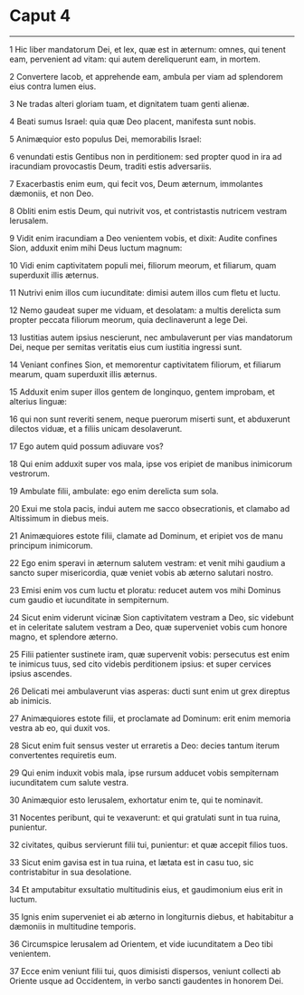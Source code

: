 # Caput 4

***

1 Hic liber mandatorum Dei, et lex, quæ est in æternum: omnes, qui tenent eam, pervenient ad vitam: qui autem dereliquerunt eam, in mortem.

2 Convertere Iacob, et apprehende eam, ambula per viam ad splendorem eius contra lumen eius.

3 Ne tradas alteri gloriam tuam, et dignitatem tuam genti alienæ.

4 Beati sumus Israel: quia quæ Deo placent, manifesta sunt nobis.

5 Animæquior esto populus Dei, memorabilis Israel:

6 venundati estis Gentibus non in perditionem: sed propter quod in ira ad iracundiam provocastis Deum, traditi estis adversariis.

7 Exacerbastis enim eum, qui fecit vos, Deum æternum, immolantes dæmoniis, et non Deo.

8 Obliti enim estis Deum, qui nutrivit vos, et contristastis nutricem vestram Ierusalem.

9 Vidit enim iracundiam a Deo venientem vobis, et dixit: Audite confines Sion, adduxit enim mihi Deus luctum magnum:

10 Vidi enim captivitatem populi mei, filiorum meorum, et filiarum, quam superduxit illis æternus.

11 Nutrivi enim illos cum iucunditate: dimisi autem illos cum fletu et luctu.

12 Nemo gaudeat super me viduam, et desolatam: a multis derelicta sum propter peccata filiorum meorum, quia declinaverunt a lege Dei.

13 Iustitias autem ipsius nescierunt, nec ambulaverunt per vias mandatorum Dei, neque per semitas veritatis eius cum iustitia ingressi sunt.

14 Veniant confines Sion, et memorentur captivitatem filiorum, et filiarum mearum, quam superduxit illis æternus.

15 Adduxit enim super illos gentem de longinquo, gentem improbam, et alterius linguæ:

16 qui non sunt reveriti senem, neque puerorum miserti sunt, et abduxerunt dilectos viduæ, et a filiis unicam desolaverunt.

17 Ego autem quid possum adiuvare vos?

18 Qui enim adduxit super vos mala, ipse vos eripiet de manibus inimicorum vestrorum.

19 Ambulate filii, ambulate: ego enim derelicta sum sola.

20 Exui me stola pacis, indui autem me sacco obsecrationis, et clamabo ad Altissimum in diebus meis.

21 Animæquiores estote filii, clamate ad Dominum, et eripiet vos de manu principum inimicorum.

22 Ego enim speravi in æternum salutem vestram: et venit mihi gaudium a sancto super misericordia, quæ veniet vobis ab æterno salutari nostro.

23 Emisi enim vos cum luctu et ploratu: reducet autem vos mihi Dominus cum gaudio et iucunditate in sempiternum.

24 Sicut enim viderunt vicinæ Sion captivitatem vestram a Deo, sic videbunt et in celeritate salutem vestram a Deo, quæ superveniet vobis cum honore magno, et splendore æterno.

25 Filii patienter sustinete iram, quæ supervenit vobis: persecutus est enim te inimicus tuus, sed cito videbis perditionem ipsius: et super cervices ipsius ascendes.

26 Delicati mei ambulaverunt vias asperas: ducti sunt enim ut grex direptus ab inimicis.

27 Animæquiores estote filii, et proclamate ad Dominum: erit enim memoria vestra ab eo, qui duxit vos.

28 Sicut enim fuit sensus vester ut erraretis a Deo: decies tantum iterum convertentes requiretis eum.

29 Qui enim induxit vobis mala, ipse rursum adducet vobis sempiternam iucunditatem cum salute vestra.

30 Animæquior esto Ierusalem, exhortatur enim te, qui te nominavit.

31 Nocentes peribunt, qui te vexaverunt: et qui gratulati sunt in tua ruina, punientur.

32 civitates, quibus servierunt filii tui, punientur: et quæ accepit filios tuos.

33 Sicut enim gavisa est in tua ruina, et lætata est in casu tuo, sic contristabitur in sua desolatione.

34 Et amputabitur exsultatio multitudinis eius, et gaudimonium eius erit in luctum.

35 Ignis enim superveniet ei ab æterno in longiturnis diebus, et habitabitur a dæmoniis in multitudine temporis.

36 Circumspice Ierusalem ad Orientem, et vide iucunditatem a Deo tibi venientem.

37 Ecce enim veniunt filii tui, quos dimisisti dispersos, veniunt collecti ab Oriente usque ad Occidentem, in verbo sancti gaudentes in honorem Dei.

